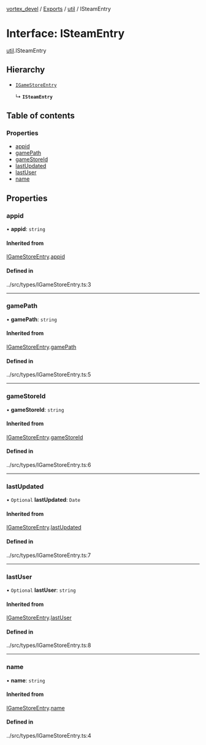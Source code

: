 [vortex_devel](../README.md) / [Exports](../modules.md) / [util](../modules/util.md) / ISteamEntry

# Interface: ISteamEntry

[util](../modules/util.md).ISteamEntry

## Hierarchy

- [`IGameStoreEntry`](types.IGameStoreEntry.md)

  ↳ **`ISteamEntry`**

## Table of contents

### Properties

- [appid](util.ISteamEntry.md#appid)
- [gamePath](util.ISteamEntry.md#gamepath)
- [gameStoreId](util.ISteamEntry.md#gamestoreid)
- [lastUpdated](util.ISteamEntry.md#lastupdated)
- [lastUser](util.ISteamEntry.md#lastuser)
- [name](util.ISteamEntry.md#name)

## Properties

### appid

• **appid**: `string`

#### Inherited from

[IGameStoreEntry](types.IGameStoreEntry.md).[appid](types.IGameStoreEntry.md#appid)

#### Defined in

../src/types/IGameStoreEntry.ts:3

___

### gamePath

• **gamePath**: `string`

#### Inherited from

[IGameStoreEntry](types.IGameStoreEntry.md).[gamePath](types.IGameStoreEntry.md#gamepath)

#### Defined in

../src/types/IGameStoreEntry.ts:5

___

### gameStoreId

• **gameStoreId**: `string`

#### Inherited from

[IGameStoreEntry](types.IGameStoreEntry.md).[gameStoreId](types.IGameStoreEntry.md#gamestoreid)

#### Defined in

../src/types/IGameStoreEntry.ts:6

___

### lastUpdated

• `Optional` **lastUpdated**: `Date`

#### Inherited from

[IGameStoreEntry](types.IGameStoreEntry.md).[lastUpdated](types.IGameStoreEntry.md#lastupdated)

#### Defined in

../src/types/IGameStoreEntry.ts:7

___

### lastUser

• `Optional` **lastUser**: `string`

#### Inherited from

[IGameStoreEntry](types.IGameStoreEntry.md).[lastUser](types.IGameStoreEntry.md#lastuser)

#### Defined in

../src/types/IGameStoreEntry.ts:8

___

### name

• **name**: `string`

#### Inherited from

[IGameStoreEntry](types.IGameStoreEntry.md).[name](types.IGameStoreEntry.md#name)

#### Defined in

../src/types/IGameStoreEntry.ts:4
